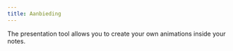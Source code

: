 ```yaml
---
title: Aanbieding
---
```


The presentation tool allows you to create your own animations inside your notes.
